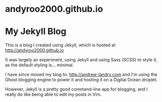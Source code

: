 andyroo2000.github.io
=====================

# My Jekyll Blog

This is a blog I created using Jekyll, which is hosted at http://andyroo2000.github.io

It was largely an experiment, using Jekyll and using Sass (SCSS) to style it, as the default styling is... minimal.

I have since moved my blog to: http://andrew-landry.com and I'm using the Ghost blogging engine to power it and hosting it on a Digital Ocean droplet.

However, Jekyll is a pretty good command-line app for blogging, and I really do like being able to edit my posts in Vim.

